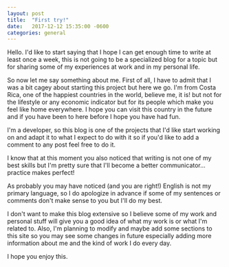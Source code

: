 ```yaml
---
layout: post
title:  "First try!"
date:   2017-12-12 15:35:00 -0600
categories: general
---
```


<p class="intro"><span class="dropcap">H</span>ello.
I'd like to start saying that I hope I can get enough time
to write at least once a week, this is not going to be a
specialized blog for a topic but for sharing some of my
experiences at work and in my personal life.
</p>

So now let me say something about me.
First of all, I have to admit that I was a bit cagey
about starting this project but here we go.
I'm from Costa Rica, one of the happiest countries
in the world, believe me, it is! but not for the
lifestyle or any economic indicator but for its people
which make you feel like home everywhere. I hope you
can visit this country in the future and if you have
been to here before I hope you have had fun.

I'm a developer, so this blog is one of the projects
that I'd like start working on and adapt it to what
I expect to do with it so if you'd like to add a comment
to any post feel free to do it.

I know that at this moment you also noticed that writing
is not one of my best skills but I'm pretty sure that
I'll become a better communicator... practice makes perfect!

As probably you may have noticed (and you are right!)
English is not my primary language, so I do apologize
in advance if some of my sentences or comments don't 
make sense to you but I'll do my best.

I don't want to make this blog extensive so I believe
some of my work and personal stuff will give you a good
idea of what my work is or what I'm related to. Also,
I'm planning to modify and maybe add some sections to
this site so you may see some changes in future especially
adding more information about me and the kind of work
I do every day.

I hope you enjoy this.
